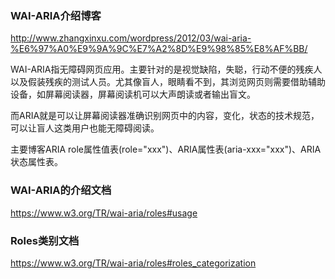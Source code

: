 ### WAI-ARIA介绍博客
<http://www.zhangxinxu.com/wordpress/2012/03/wai-aria-%E6%97%A0%E9%9A%9C%E7%A2%8D%E9%98%85%E8%AF%BB/>

WAI-ARIA指无障碍网页应用。主要针对的是视觉缺陷，失聪，行动不便的残疾人以及假装残疾的测试人员。尤其像盲人，眼睛看不到，其浏览网页则需要借助辅助设备，如屏幕阅读器，屏幕阅读机可以大声朗读或者输出盲文。

而ARIA就是可以让屏幕阅读器准确识别网页中的内容，变化，状态的技术规范，可以让盲人这类用户也能无障碍阅读。

主要博客ARIA role属性值表(role="xxx")、ARIA属性表(aria-xxx="xxx")、ARIA状态属性表。


### WAI-ARIA的介绍文档
<https://www.w3.org/TR/wai-aria/roles#usage>

### Roles类别文档
<https://www.w3.org/TR/wai-aria/roles#roles_categorization>